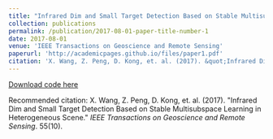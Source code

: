 ```yaml
---
title: "Infrared Dim and Small Target Detection Based on Stable Multisubspace Learning in Heterogeneous Scene"
collection: publications
permalink: /publication/2017-08-01-paper-title-number-1
date: 2017-08-01
venue: 'IEEE Transactions on Geoscience and Remote Sensing'
paperurl: 'http://academicpages.github.io/files/paper1.pdf'
citation: 'X. Wang, Z. Peng, D. Kong, et. al. (2017). &quot;Infrared Dim and Small Target Detection Based on Stable Multisubspace Learning in Heterogeneous Scene.&quot; <i>IEEE Transactions on Geoscience and Remote Sensing</i>. 55(10).'
---
```


<a href='http://academicpages.github.io/files/paper2.pdf'>Download code here</a>

Recommended citation: X. Wang, Z. Peng, D. Kong, et. al. (2017). "Infrared Dim and Small Target Detection Based on Stable Multisubspace Learning in Heterogeneous Scene." <i>IEEE Transactions on Geoscience and Remote Sensing</i>. 55(10).